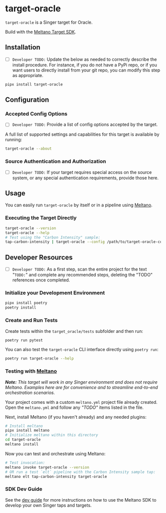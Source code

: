 # target-oracle

`target-oracle` is a Singer target for Oracle.

Build with the [Meltano Target SDK](https://sdk.meltano.com).

## Installation

- [ ] `Developer TODO:` Update the below as needed to correctly describe the install procedure. For instance, if you do not have a PyPi repo, or if you want users to directly install from your git repo, you can modify this step as appropriate.

```bash
pipx install target-oracle
```

## Configuration

### Accepted Config Options

- [ ] `Developer TODO:` Provide a list of config options accepted by the target.

A full list of supported settings and capabilities for this
target is available by running:

```bash
target-oracle --about
```

### Source Authentication and Authorization

- [ ] `Developer TODO:` If your target requires special access on the source system, or any special authentication requirements, provide those here.

## Usage

You can easily run `target-oracle` by itself or in a pipeline using [Meltano](https://meltano.com/).

### Executing the Target Directly

```bash
target-oracle --version
target-oracle --help
# Test using the "Carbon Intensity" sample:
tap-carbon-intensity | target-oracle --config /path/to/target-oracle-config.json
```

## Developer Resources

- [ ] `Developer TODO:` As a first step, scan the entire project for the text "`TODO:`" and complete any recommended steps, deleting the "TODO" references once completed.

### Initialize your Development Environment

```bash
pipx install poetry
poetry install
```

### Create and Run Tests

Create tests within the `target_oracle/tests` subfolder and
  then run:

```bash
poetry run pytest
```

You can also test the `target-oracle` CLI interface directly using `poetry run`:

```bash
poetry run target-oracle --help
```

### Testing with [Meltano](https://meltano.com/)

_**Note:** This target will work in any Singer environment and does not require Meltano.
Examples here are for convenience and to streamline end-to-end orchestration scenarios._

Your project comes with a custom `meltano.yml` project file already created. Open the `meltano.yml` and follow any _"TODO"_ items listed in
the file.

Next, install Meltano (if you haven't already) and any needed plugins:

```bash
# Install meltano
pipx install meltano
# Initialize meltano within this directory
cd target-oracle
meltano install
```

Now you can test and orchestrate using Meltano:

```bash
# Test invocation:
meltano invoke target-oracle --version
# OR run a test `elt` pipeline with the Carbon Intensity sample tap:
meltano elt tap-carbon-intensity target-oracle
```

### SDK Dev Guide

See the [dev guide](https://sdk.meltano.com/en/latest/dev_guide.html) for more instructions on how to use the Meltano SDK to
develop your own Singer taps and targets.
